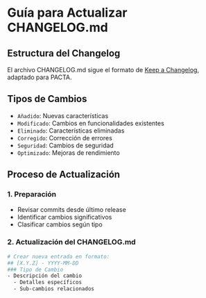 # Guía para Actualizar CHANGELOG.md

## Estructura del Changelog
El archivo CHANGELOG.md sigue el formato de [Keep a Changelog](https://keepachangelog.com/es-ES/1.0.0/), adaptado para PACTA.

## Tipos de Cambios
- `Añadido`: Nuevas características
- `Modificado`: Cambios en funcionalidades existentes
- `Eliminado`: Características eliminadas
- `Corregido`: Corrección de errores
- `Seguridad`: Cambios de seguridad
- `Optimizado`: Mejoras de rendimiento

## Proceso de Actualización

### 1. Preparación
- Revisar commits desde último release
- Identificar cambios significativos
- Clasificar cambios según tipo

### 2. Actualización del CHANGELOG.md
```bash
# Crear nueva entrada en formato:
## [X.Y.Z] - YYYY-MM-DD
### Tipo de Cambio
- Descripción del cambio
  - Detalles específicos
  - Sub-cambios relacionados